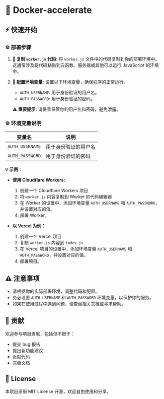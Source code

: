 # 🚀 Docker-accelerate

## ⚡️ 快速开始

### ⚙️ 部署步骤

1.  **📝 复制 `worker.js` 代码:**  将 `worker.js` 文件中的代码复制到你的部署环境中。  这通常涉及将代码粘贴到云函数、服务器或其他可以运行 JavaScript 的环境中。
2.  **🔑 配置环境变量:**  设置以下环境变量，确保程序的正常运行。
    *   `AUTH_USERNAME`:  用于身份验证的用户名。
    *   `AUTH_PASSWORD`:  用于身份验证的密码。

    **⚠️ 重要提示:**  请妥善保管你的用户名和密码，避免泄露。

### ⚙️ 环境变量说明

| 变量名         | 说明                                 |
| -------------- | ------------------------------------ |
| `AUTH_USERNAME` | 用于身份验证的用户名                 |
| `AUTH_PASSWORD` | 用于身份验证的密码                 |

**💡 示例：**

*   **使用 Cloudflare Workers:**

    1.  创建一个 Cloudflare Workers 项目
    2.  将 `worker.js` 内容复制到 Worker 的代码编辑器
    3.  在 Worker 的设置中，添加环境变量 `AUTH_USERNAME` 和 `AUTH_PASSWORD`，并设置对应的值。
    4.  部署 Worker。

*   **以 Vercel 为例：**

    1.  创建一个 Vercel 项目
    2.  复制 `worker.js` 内容到 `index.js`
    3.  在 Vercel 项目的设置中，添加环境变量 `AUTH_USERNAME` 和 `AUTH_PASSWORD`，并设置对应的值。
    4.  部署项目。


## ⚠️ 注意事项

*   请根据你的实际部署环境，调整代码和配置。
*   务必设置 `AUTH_USERNAME` 和 `AUTH_PASSWORD` 环境变量，以保护你的服务。
*   如果在使用过程中遇到问题，请查阅相关文档或寻求帮助。

## 🤝 贡献

欢迎参与项目贡献，包括但不限于：

*   提交 bug 报告
*   提出新功能建议
*   贡献代码
*   完善文档

## 📜 License

本项目采用 MIT License 开源，欢迎自由使用和分享。
